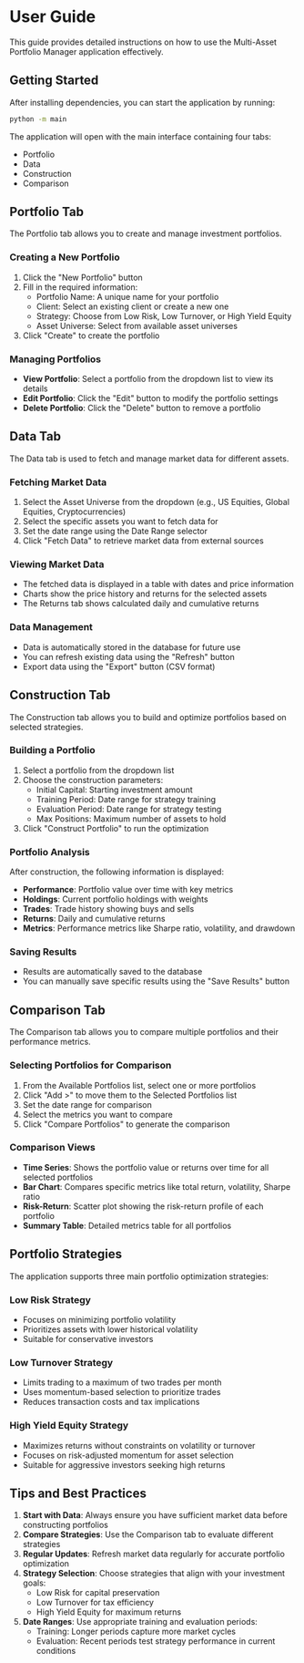 # User Guide

This guide provides detailed instructions on how to use the Multi-Asset Portfolio Manager application effectively.

## Getting Started

After installing dependencies, you can start the application by running:

```bash
python -m main
```

The application will open with the main interface containing four tabs:
- Portfolio
- Data
- Construction
- Comparison

## Portfolio Tab

The Portfolio tab allows you to create and manage investment portfolios.

### Creating a New Portfolio

1. Click the "New Portfolio" button
2. Fill in the required information:
   - Portfolio Name: A unique name for your portfolio
   - Client: Select an existing client or create a new one
   - Strategy: Choose from Low Risk, Low Turnover, or High Yield Equity
   - Asset Universe: Select from available asset universes
3. Click "Create" to create the portfolio

### Managing Portfolios

- **View Portfolio**: Select a portfolio from the dropdown list to view its details
- **Edit Portfolio**: Click the "Edit" button to modify the portfolio settings
- **Delete Portfolio**: Click the "Delete" button to remove a portfolio

## Data Tab

The Data tab is used to fetch and manage market data for different assets.

### Fetching Market Data

1. Select the Asset Universe from the dropdown (e.g., US Equities, Global Equities, Cryptocurrencies)
2. Select the specific assets you want to fetch data for
3. Set the date range using the Date Range selector
4. Click "Fetch Data" to retrieve market data from external sources

### Viewing Market Data

- The fetched data is displayed in a table with dates and price information
- Charts show the price history and returns for the selected assets
- The Returns tab shows calculated daily and cumulative returns

### Data Management

- Data is automatically stored in the database for future use
- You can refresh existing data using the "Refresh" button
- Export data using the "Export" button (CSV format)

## Construction Tab

The Construction tab allows you to build and optimize portfolios based on selected strategies.

### Building a Portfolio

1. Select a portfolio from the dropdown list
2. Choose the construction parameters:
   - Initial Capital: Starting investment amount
   - Training Period: Date range for strategy training
   - Evaluation Period: Date range for strategy testing
   - Max Positions: Maximum number of assets to hold
3. Click "Construct Portfolio" to run the optimization

### Portfolio Analysis

After construction, the following information is displayed:

- **Performance**: Portfolio value over time with key metrics
- **Holdings**: Current portfolio holdings with weights
- **Trades**: Trade history showing buys and sells
- **Returns**: Daily and cumulative returns
- **Metrics**: Performance metrics like Sharpe ratio, volatility, and drawdown

### Saving Results

- Results are automatically saved to the database
- You can manually save specific results using the "Save Results" button

## Comparison Tab

The Comparison tab allows you to compare multiple portfolios and their performance metrics.

### Selecting Portfolios for Comparison

1. From the Available Portfolios list, select one or more portfolios
2. Click "Add >" to move them to the Selected Portfolios list
3. Set the date range for comparison
4. Select the metrics you want to compare
5. Click "Compare Portfolios" to generate the comparison

### Comparison Views

- **Time Series**: Shows the portfolio value or returns over time for all selected portfolios
- **Bar Chart**: Compares specific metrics like total return, volatility, Sharpe ratio
- **Risk-Return**: Scatter plot showing the risk-return profile of each portfolio
- **Summary Table**: Detailed metrics table for all portfolios

## Portfolio Strategies

The application supports three main portfolio optimization strategies:

### Low Risk Strategy

- Focuses on minimizing portfolio volatility
- Prioritizes assets with lower historical volatility
- Suitable for conservative investors

### Low Turnover Strategy

- Limits trading to a maximum of two trades per month
- Uses momentum-based selection to prioritize trades
- Reduces transaction costs and tax implications

### High Yield Equity Strategy

- Maximizes returns without constraints on volatility or turnover
- Focuses on risk-adjusted momentum for asset selection
- Suitable for aggressive investors seeking high returns

## Tips and Best Practices

1. **Start with Data**: Always ensure you have sufficient market data before constructing portfolios
2. **Compare Strategies**: Use the Comparison tab to evaluate different strategies
3. **Regular Updates**: Refresh market data regularly for accurate portfolio optimization
4. **Strategy Selection**: Choose strategies that align with your investment goals:
   - Low Risk for capital preservation
   - Low Turnover for tax efficiency
   - High Yield Equity for maximum returns
5. **Date Ranges**: Use appropriate training and evaluation periods:
   - Training: Longer periods capture more market cycles
   - Evaluation: Recent periods test strategy performance in current conditions 